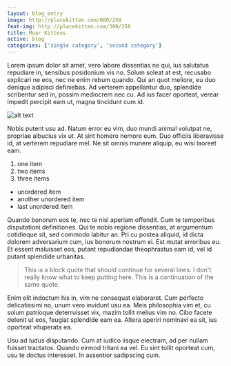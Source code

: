 ```yaml
---
layout: blog_entry
image: http://placekitten.com/800/250
feat-img: http://placekitten.com/300/250
title: Moar Kittens
active: blog
categories: ['single category', 'second category']
---
```

Lorem ipsum dolor sit amet, vero labore dissentias ne qui, ius salutatus repudiare in, sensibus posidonium vis no. Solum soleat at est, recusabo explicari ne eos, nec ne enim rebum quando.<!--more--> Qui an quot meliore, eu duo denique adipisci definiebas. Ad verterem appellantur duo, splendide scribentur sed in, possim mediocrem nec cu. Ad ius facer oporteat, verear impedit percipit eam ut, magna tincidunt cum id.

![alt text](http://placehold.it/650x300)

Nobis putent usu ad. Natum error eu vim, duo mundi animal volutpat ne, propriae albucius vix ut. At sint homero nemore eum. Duo officiis liberavisse id, at verterem repudiare mel. Ne sit omnis munere aliquip, eu wisi laoreet eam.

1. one item
2. two items
3. three items

* unordered item
* another unordered item
* last unordered item

Quando bonorum eos te, nec te nisl aperiam offendit. Cum te temporibus disputationi definitiones. Qui te nobis regione dissentias, at argumentum cotidieque sit, sed commodo labitur an. Pri cu postea aliquid, id dicta dolorem adversarium cum, ius bonorum nostrum ei. Est mutat erroribus eu. Et essent maluisset eos, putant repudiandae theophrastus eam id, vel id putant splendide urbanitas.

> This is a block quote that should continue for several lines. I don't really know what to keep putting here.
> This is a continuation of the same quote.

Enim elit indoctum his in, vim ne consequat elaboraret. Cum perfecto delicatissimi no, unum vero invidunt usu ea. Meis philosophia vim et, cu solum patrioque deterruisset vix, mazim tollit melius vim no. Cibo facete delenit ut eos, feugiat splendide eam ea. Altera aperiri nominavi ea sit, ius oporteat vituperata ea.

Usu ad ludus disputando. Cum at iudico iisque electram, ad per nullam fuisset tractatos. Quando eirmod tritani ea vel. Eu sint tollit oporteat cum, usu te doctus interesset. In assentior sadipscing cum.
